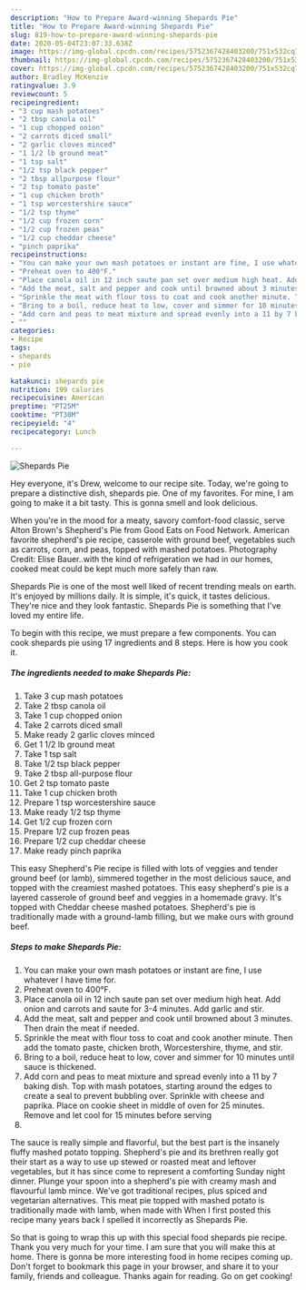 ```yaml
---
description: "How to Prepare Award-winning Shepards Pie"
title: "How to Prepare Award-winning Shepards Pie"
slug: 819-how-to-prepare-award-winning-shepards-pie
date: 2020-05-04T23:07:33.638Z
image: https://img-global.cpcdn.com/recipes/5752367428403200/751x532cq70/shepards-pie-recipe-main-photo.jpg
thumbnail: https://img-global.cpcdn.com/recipes/5752367428403200/751x532cq70/shepards-pie-recipe-main-photo.jpg
cover: https://img-global.cpcdn.com/recipes/5752367428403200/751x532cq70/shepards-pie-recipe-main-photo.jpg
author: Bradley McKenzie
ratingvalue: 3.9
reviewcount: 5
recipeingredient:
- "3 cup mash potatoes"
- "2 tbsp canola oil"
- "1 cup chopped onion"
- "2 carrots diced small"
- "2 garlic cloves minced"
- "1 1/2 lb ground meat"
- "1 tsp salt"
- "1/2 tsp black pepper"
- "2 tbsp allpurpose flour"
- "2 tsp tomato paste"
- "1 cup chicken broth"
- "1 tsp worcestershire sauce"
- "1/2 tsp thyme"
- "1/2 cup frozen corn"
- "1/2 cup frozen peas"
- "1/2 cup cheddar cheese"
- "pinch paprika"
recipeinstructions:
- "You can make your own mash potatoes or instant are fine, I use whatever I have time for."
- "Preheat oven to 400°F."
- "Place canola oil in 12 inch saute pan set over medium high heat. Add onion and carrots and saute for 3-4 minutes. Add garlic and stir."
- "Add the meat, salt and pepper and cook until browned about 3 minutes. Then drain the meat if needed."
- "Sprinkle the meat with flour toss to coat and cook another minute. Then add the tomato paste, chicken broth, Worcestershire, thyme, and stir."
- "Bring to a boil, reduce heat to low, cover and simmer for 10 minutes until sauce is thickened."
- "Add corn and peas to meat mixture and spread evenly into a 11 by 7 baking dish. Top with mash potatoes, starting around the edges to create a seal to prevent bubbling over. Sprinkle with cheese and paprika. Place on cookie sheet in middle of oven for 25 minutes. Remove and let cool for 15 minutes before serving"
- ""
categories:
- Recipe
tags:
- shepards
- pie

katakunci: shepards pie 
nutrition: 199 calories
recipecuisine: American
preptime: "PT25M"
cooktime: "PT30M"
recipeyield: "4"
recipecategory: Lunch

---
```



![Shepards Pie](https://img-global.cpcdn.com/recipes/5752367428403200/751x532cq70/shepards-pie-recipe-main-photo.jpg)

Hey everyone, it's Drew, welcome to our recipe site. Today, we're going to prepare a distinctive dish, shepards pie. One of my favorites. For mine, I am going to make it a bit tasty. This is gonna smell and look delicious.

When you&#39;re in the mood for a meaty, savory comfort-food classic, serve Alton Brown&#39;s Shepherd&#39;s Pie from Good Eats on Food Network. American favorite shepherd&#39;s pie recipe, casserole with ground beef, vegetables such as carrots, corn, and peas, topped with mashed potatoes. Photography Credit: Elise Bauer..with the kind of refrigeration we had in our homes, cooked meat could be kept much more safely than raw.

Shepards Pie is one of the most well liked of recent trending meals on earth. It's enjoyed by millions daily. It is simple, it's quick, it tastes delicious. They're nice and they look fantastic. Shepards Pie is something that I've loved my entire life.


To begin with this recipe, we must prepare a few components. You can cook shepards pie using 17 ingredients and 8 steps. Here is how you cook it.

<!--inarticleads1-->

##### The ingredients needed to make Shepards Pie:

1. Take 3 cup mash potatoes
1. Take 2 tbsp canola oil
1. Take 1 cup chopped onion
1. Take 2 carrots diced small
1. Make ready 2 garlic cloves minced
1. Get 1 1/2 lb ground meat
1. Take 1 tsp salt
1. Take 1/2 tsp black pepper
1. Take 2 tbsp all-purpose flour
1. Get 2 tsp tomato paste
1. Take 1 cup chicken broth
1. Prepare 1 tsp worcestershire sauce
1. Make ready 1/2 tsp thyme
1. Get 1/2 cup frozen corn
1. Prepare 1/2 cup frozen peas
1. Prepare 1/2 cup cheddar cheese
1. Make ready pinch paprika


This easy Shepherd&#39;s Pie recipe is filled with lots of veggies and tender ground beef (or lamb), simmered together in the most delicious sauce, and topped with the creamiest mashed potatoes. This easy shepherd&#39;s pie is a layered casserole of ground beef and veggies in a homemade gravy. It&#39;s topped with Cheddar cheese mashed potatoes. Shepherd&#39;s pie is traditionally made with a ground-lamb filling, but we make ours with ground beef. 

<!--inarticleads2-->

##### Steps to make Shepards Pie:

1. You can make your own mash potatoes or instant are fine, I use whatever I have time for.
1. Preheat oven to 400°F.
1. Place canola oil in 12 inch saute pan set over medium high heat. Add onion and carrots and saute for 3-4 minutes. Add garlic and stir.
1. Add the meat, salt and pepper and cook until browned about 3 minutes. Then drain the meat if needed.
1. Sprinkle the meat with flour toss to coat and cook another minute. Then add the tomato paste, chicken broth, Worcestershire, thyme, and stir.
1. Bring to a boil, reduce heat to low, cover and simmer for 10 minutes until sauce is thickened.
1. Add corn and peas to meat mixture and spread evenly into a 11 by 7 baking dish. Top with mash potatoes, starting around the edges to create a seal to prevent bubbling over. Sprinkle with cheese and paprika. Place on cookie sheet in middle of oven for 25 minutes. Remove and let cool for 15 minutes before serving
1. 


The sauce is really simple and flavorful, but the best part is the insanely fluffy mashed potato topping. Shepherd&#39;s pie and its brethren really got their start as a way to use up stewed or roasted meat and leftover vegetables, but it has since come to represent a comforting Sunday night dinner. Plunge your spoon into a shepherd&#39;s pie with creamy mash and flavourful lamb mince. We&#39;ve got traditional recipes, plus spiced and vegetarian alternatives. This meat pie topped with mashed potato is traditionally made with lamb, when made with When I first posted this recipe many years back I spelled it incorrectly as Shepards Pie. 

So that is going to wrap this up with this special food shepards pie recipe. Thank you very much for your time. I am sure that you will make this at home. There is gonna be more interesting food in home recipes coming up. Don't forget to bookmark this page in your browser, and share it to your family, friends and colleague. Thanks again for reading. Go on get cooking!
